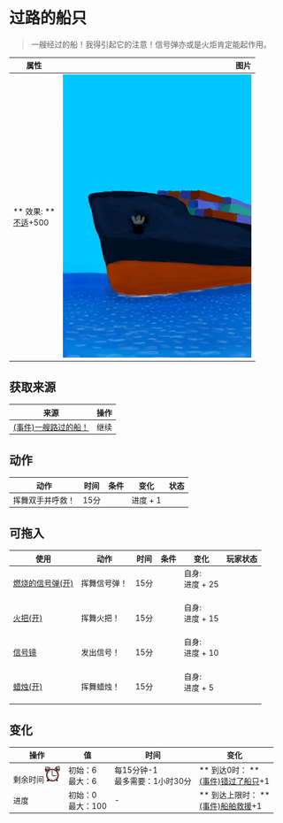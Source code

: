 # 过路的船只  
> 一艘经过的船！我得引起它的注意！信号弹亦或是火炬肯定能起作用。  
  
  属性  |   图片   
 ----  |  ----:   
 ** 效果: **<br>[不适](Discomfort.md)+500  |  ![](Sprite/Ship.png)   
  
## 获取来源  
来源  |  操作  
----  |  ----  
[(事件)一艘路过的船！](Event_Raft_PassingShip.md)  |  继续  
## 动作  
动作  |  时间  |  条件  |  变化  |  状态  
----  |  ----  |  ----  |  ----  |  ----  
挥舞双手并呼救！<br>  |  15分  |    |  进度 + 1<br>  |    
## 可拖入  
使用  |  动作  |  时间  |  条件  |  变化  |  玩家状态  
----  |  ----  |  ----  |  ----  |  ----  |  ----  
[燃烧的信号弹(开)](FlareHandOn.md)  |  挥舞信号弹！  |  15分  |    |  自身:<br>进度 + 25<br><br>  |    
[火把(开)](TorchOn.md)  |  挥舞火把！  |  15分  |    |  自身:<br>进度 + 15<br><br>  |    
[信号镜](SignalingMirror.md)  |  发出信号！  |  15分  |    |  自身:<br>进度 + 10<br><br>  |    
[蜡烛(开)](CandleOn.md)  |  挥舞蜡烛！  |  15分  |    |  自身:<br>进度 + 5<br><br>  |    
## 变化   
操作  |  值  |  时间  |  变化  
----  |  ----  |  ----  |  ----  
剩余时间<img decoding="async" src="Sprite/AlarmClock.png" style="width:30px;">  |  初始：6<br>最大：6  |  每15分钟-1<br>最多需要：1小时30分  |  ** 到达0时： **<br>[(事件)错过了船只](Event_ShipMissed.md)+1   
进度  |  初始：0<br>最大：100  |  -  |  ** 到达上限时： **<br>[(事件)船舶救援](Event_ShipRescue.md)+1   
